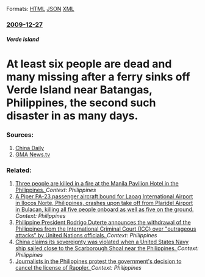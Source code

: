 
Formats: [HTML](/news/2009/12/27/at-least-six-people-are-dead-and-many-missing-after-a-ferry-sinks-off-verde-island-near-batangas-philippines-the-second-such-disaster-in.html)  [JSON](/news/2009/12/27/at-least-six-people-are-dead-and-many-missing-after-a-ferry-sinks-off-verde-island-near-batangas-philippines-the-second-such-disaster-in.json)  [XML](/news/2009/12/27/at-least-six-people-are-dead-and-many-missing-after-a-ferry-sinks-off-verde-island-near-batangas-philippines-the-second-such-disaster-in.xml)  

### [2009-12-27](/news/2009/12/27/index.md)

##### Verde Island
#  At least six people are dead and many missing after a ferry sinks off Verde Island near Batangas, Philippines, the second such disaster in as many days. 




### Sources:

1. [China Daily](http://www.chinadaily.com.cn/world/2009-12/27/content_9233969.htm)
2. [GMA News.tv](http://www.gmanews.tv/story/180299/6-dead-20-missing-as-ferry-sinks-off-island-in-batangas)

### Related:

1. [Three people are killed in a fire at the Manila Pavilion Hotel in the Philippines. ](/news/2018/03/18/three-people-are-killed-in-a-fire-at-the-manila-pavilion-hotel-in-the-philippines.md) _Context: Philippines_
2. [A Piper PA-23 passenger aircraft bound for Laoag International Airport in Ilocos Norte, Philippines, crashes upon take off from Plaridel Airport in Bulacan, killing all five people onboard as well as five on the ground. ](/news/2018/03/17/a-piper-pa-23-passenger-aircraft-bound-for-laoag-international-airport-in-ilocos-norte-philippines-crashes-upon-take-off-from-plaridel-air.md) _Context: Philippines_
3. [Philippine President Rodrigo Duterte announces the withdrawal of the Philippines from the International Criminal Court (ICC) over "outrageous attacks" by United Nations officials. ](/news/2018/03/14/philippine-president-rodrigo-duterte-announces-the-withdrawal-of-the-philippines-from-the-international-criminal-court-icc-over-outrageou.md) _Context: Philippines_
4. [China claims its sovereignty was violated when a United States Navy ship sailed close to the Scarborough Shoal near the Philippines. ](/news/2018/01/20/china-claims-its-sovereignty-was-violated-when-a-united-states-navy-ship-sailed-close-to-the-scarborough-shoal-near-the-philippines.md) _Context: Philippines_
5. [Journalists in the Philippines protest the government's decision to cancel the license of Rappler. ](/news/2018/01/19/journalists-in-the-philippines-protest-the-government-s-decision-to-cancel-the-license-of-rappler.md) _Context: Philippines_
